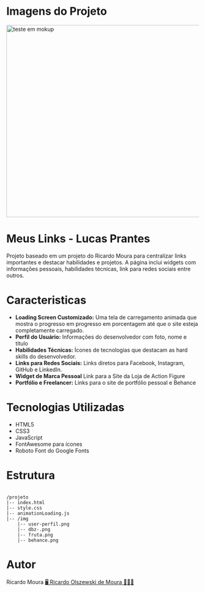 # Imagens do Projeto

<img src="https://i.imgur.com/fVjx04g.png" alt="teste em mokup " width="1300" height="500">

# Meus Links - Lucas Prantes 
Projeto baseado em um projeto do Ricardo Moura para centralizar links importantes e destacar habilidades e projetos. A página inclui widgets com informações pessoais, habilidades técnicas, link para redes sociais entre outros.
# Caracteristicas 

<ul>
<b><li> Loading Screen Customizado:</b> Uma tela de carregamento animada que mostra o progresso em progresso em porcentagem até que o site esteja completamente carregado. </li>
<b><li>Perfil do Usuário:</b> Informações do desenvolvedor com foto, nome e título</li>
<b><li>Habilidades Técnicas:</b> Ícones de tecnologias que destacam as hard skills do desenvolvedor.</li>
<b><li>Links para Redes Sociais:</b> Links diretos para Facebook, Instagram, GitHub e LinkedIn.</li>
<b><li>Widget de Marca Pessoal</b> Link para a Site da Loja de Action Figure</li>
<b><li>Portfólio e Freelancer:</b> Links para o site de portfólio pessoal e Behance</li>
</ul>
 
# Tecnologias Utilizadas
<ul>
<li>HTML5</li>
<li>CSS3</li>
<li>JavaScript</li>
<li>FontAwesome para ícones</li>
<li>Roboto Font do Google Fonts</li>
</ul>

# Estrutura

<code>
/projeto
|-- index.html
|-- style.css
|-- animationLoading.js
|-- /img
    |-- user-perfil.png
    |-- dbz-.png
    |-- fruta.png
    |-- behance.png
</code>

# Autor
Ricardo Moura
 <a href="https://github.com/RicardoMouraa" target="_blank" style="a: none" > 🖥 Ricardo Olszewski de Moura 🧑🏻‍💻</a>

